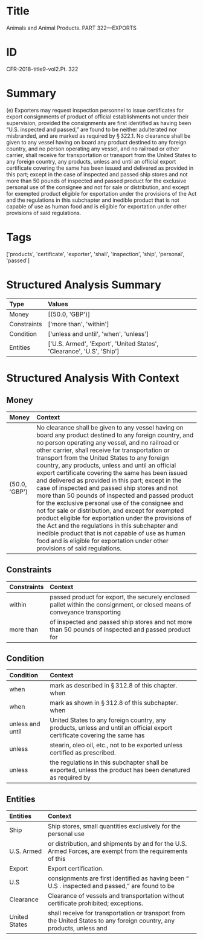 # Title

 Animals and Animal Products. PART 322—EXPORTS 


# ID

 CFR-2018-title9-vol2.Pt. 322


# Summary

(e) Exporters may request inspection personnel to issue certificates for export consignments of product of official establishments not under their supervision, provided the consignments are first identified as having been &#8220;U.S. inspected and passed,&#8221; are found to be neither adulterated nor misbranded, and are marked as required by &#167;&#8201;322.1.
No clearance shall be given to any vessel having on board any product destined to any foreign country, and no person operating any vessel, and no railroad or other carrier, shall receive for transportation or transport from the United States to any foreign country, any products, unless and until an official export certificate covering the same has been issued and delivered as provided in this part; except in the case of inspected and passed ship stores and not more than 50 pounds of inspected and passed product for the exclusive personal use of the consignee and not for sale or distribution, and except for exempted product eligible for exportation under the provisions of the Act and the regulations in this subchapter and inedible product that is not capable of use as human food and is eligible for exportation under other provisions of said regulations.


# Tags

['products', 'certificate', 'exporter', 'shall', 'inspection', 'ship', 'personal', 'passed']


# Structured Analysis Summary

| Type        | Values                                                                |
|:------------|:----------------------------------------------------------------------|
| Money       | [(50.0, 'GBP')]                                                       |
| Constraints | ['more than', 'within']                                               |
| Condition   | ['unless and until', 'when', 'unless']                                |
| Entities    | ['U.S. Armed', 'Export', 'United States', 'Clearance', 'U.S', 'Ship'] |


# Structured Analysis With Context

 


## Money

| Money         | Context                                                                                                                                                                                                                                                                                                                                                                                                                                                                                                                                                                                                                                                                                                                                                                                                                                                                                          |
|:--------------|:-------------------------------------------------------------------------------------------------------------------------------------------------------------------------------------------------------------------------------------------------------------------------------------------------------------------------------------------------------------------------------------------------------------------------------------------------------------------------------------------------------------------------------------------------------------------------------------------------------------------------------------------------------------------------------------------------------------------------------------------------------------------------------------------------------------------------------------------------------------------------------------------------|
| (50.0, 'GBP') | No clearance shall be given to any vessel having on board any product destined to any foreign country, and no person operating any vessel, and no railroad or other carrier, shall receive for transportation or transport from the United States to any foreign country, any products, unless and until an official export certificate covering the same has been issued and delivered as provided in this part; except in the case of inspected and passed ship stores and not more than 50 pounds of inspected and passed product for the exclusive personal use of the consignee and not for sale or distribution, and except for exempted product eligible for exportation under the provisions of the Act and the regulations in this subchapter and inedible product that is not capable of use as human food and is eligible for exportation under other provisions of said regulations. |


## Constraints

| Constraints   | Context                                                                                                                    |
|:--------------|:---------------------------------------------------------------------------------------------------------------------------|
| within        | passed product for export, the securely enclosed pallet within the consignment, or closed means of conveyance transporting |
| more than     | of inspected and passed ship stores and not more than 50 pounds of inspected and passed product for                        |


## Condition

| Condition        | Context                                                                                                                   |
|:-----------------|:--------------------------------------------------------------------------------------------------------------------------|
| when             | mark as described in &#167;&#8201;312.8 of this chapter. when                                                             |
| when             | mark as shown in &#167;&#8201;312.8 of this subchapter. when                                                              |
| unless and until | United States to any foreign country, any products, unless and until an official export certificate covering the same has |
| unless           | stearin, oleo oil, etc., not to be exported unless  certified as prescribed.                                              |
| unless           | the regulations in this subchapter shall be exported, unless the product has been denatured as required by                |


## Entities

| Entities      | Context                                                                                                               |
|:--------------|:----------------------------------------------------------------------------------------------------------------------|
| Ship          | Ship stores, small quantities exclusively for the personal use                                                        |
| U.S. Armed    | or distribution, and shipments by and for the U.S. Armed Forces, are exempt from the requirements of this             |
| Export        | Export  certification.                                                                                                |
| U.S           | consignments are first identified as having been &#8220; U.S . inspected and passed,&#8221; are found to be           |
| Clearance     | Clearance  of vessels and transportation without certificate prohibited; exceptions.                                  |
| United States | shall receive for transportation or transport from the United States to any foreign country, any products, unless and |


